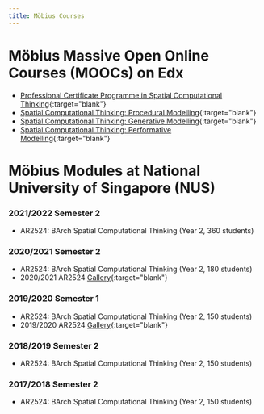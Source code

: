 ```yaml
---
title: Möbius Courses
---
```


# Möbius Massive Open Online Courses (MOOCs) on Edx

- [Professional Certificate Programme in Spatial Computational Thinking](https://www.edx.org/professional-certificate/nus-spatial-computational-thinking){:target="blank"}
- [Spatial Computational Thinking: Procedural Modelling](https://www.edx.org/course/procedural-modelling){:target="blank"}
- [Spatial Computational Thinking: Generative Modelling](https://www.edx.org/course/generative-modelling){:target="blank"}
- [Spatial Computational Thinking: Performative Modelling](https://www.edx.org/course/performative-modelling){:target="blank"}

# Möbius Modules at National University of Singapore (NUS)

### 2021/2022 Semester 2

- AR2524: BArch Spatial Computational Thinking (Year 2, 360 students)

### 2020/2021 Semester 2

- AR2524: BArch Spatial Computational Thinking (Year 2, 180 students)
- 2020/2021 AR2524 [Gallery](https://design-automation-edu.github.io/AR2524-AY2021-Gallery/){:target="blank"}

### 2019/2020 Semester 1

- AR2524: BArch Spatial Computational Thinking (Year 2, 150 students)
- 2019/2020 AR2524 [Gallery](https://design-automation-edu.github.io/AR2524-AY2020-Gallery/){:target="blank"}

### 2018/2019 Semester 2

- AR2524: BArch Spatial Computational Thinking (Year 2, 150 students)

### 2017/2018 Semester 2

- AR2524: BArch Spatial Computational Thinking (Year 2, 150 students)